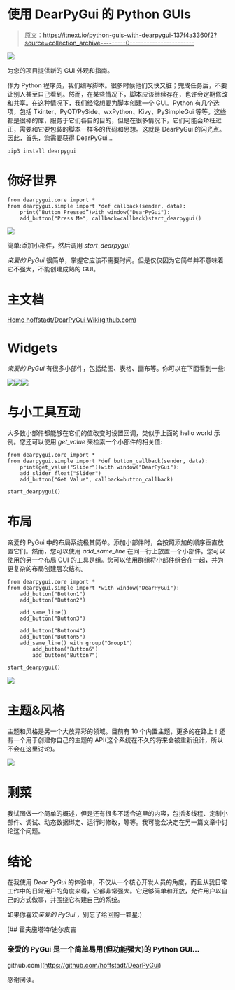 # 使用 DearPyGui 的 Python GUIs

> 原文：<https://itnext.io/python-guis-with-dearpygui-137f4a3360f2?source=collection_archive---------0----------------------->

![](img/1b42742354bccdd07077e1df8eec6ad1.png)

为您的项目提供新的 GUI 外观和指南。

作为 Python 程序员，我们编写脚本。很多时候他们又快又脏；完成任务后，不要让别人甚至自己看到。然而，在某些情况下，脚本应该继续存在，也许会定期修改和共享。在这种情况下，我们经常想要为脚本创建一个 GUI。Python 有几个选项，包括 Tkinter、PyQT/PySide、wxPython、Kivy、PySimpleGui 等等。这些都是很棒的库，服务于它们各自的目的，但是在很多情况下，它们可能会矫枉过正，需要和它要包装的脚本一样多的代码和思想。这就是 DearPyGui 的闪光点。因此，首先，您需要获得 DearPyGui…

```
pip3 install dearpygui
```

# **你好世界**

```
from dearpygui.core import *
from dearpygui.simple import *def callback(sender, data):
    print(“Button Pressed”)with window("DearPyGui"):
    add_button("Press Me", callback=callback)start_dearpygui()
```

![](img/f96057d115b6836c7c6a115d8d9936f8.png)

简单:添加小部件，然后调用 *start_dearpygui*

*亲爱的 PyGui* 很简单，掌握它应该不需要时间。但是仅仅因为它简单并不意味着它不强大，不能创建成熟的 GUI。

# **主文档**

[Home hoffstadt/DearPyGui Wiki(github.com)](https://github.com/hoffstadt/DearPyGui/wiki)

# **Widgets**

*亲爱的 PyGui* 有很多小部件，包括绘图、表格、画布等。你可以在下面看到一些:

![](img/ab487fbf72f84490ae5b09cdd94c9f36.png)![](img/c95e6a1fe35c6344b15185e4dc1a3754.png)![](img/e7d9530d386961b8123f8d4274dce1c8.png)

# **与小工具互动**

大多数小部件都能够在它们的值改变时设置回调，类似于上面的 hello world 示例。您还可以使用 *get_value* 来检索一个小部件的相关值:

```
from dearpygui.core import *
from dearpygui.simple import *def button_callback(sender, data):
    print(get_value("Slider"))with window("DearPyGui"):
    add_slider_float("Slider")
    add_button("Get Value", callback=button_callback)

start_dearpygui()
```

# **布局**

亲爱的 PyGui 中的布局系统极其简单。添加小部件时，会按照添加的顺序垂直放置它们。然而，您可以使用 *add_same_line* 在同一行上放置一个小部件。您可以使用的另一个布局 GUI 的工具是组。您可以使用群组将小部件组合在一起，并为更复杂的布局创建层次结构。

```
from dearpygui.core import *
from dearpygui.simple import *with window("DearPyGui"):
    add_button("Button1")
    add_button("Button2")

    add_same_line()
    add_button("Button3")

    add_button("Button4")
    add_button("Button5")
    add_same_line() with group("Group1")
        add_button("Button6")
        add_button("Button7")

start_dearpygui()
```

![](img/e127ec853a17b10ae5f7d7fb41d51e3c.png)

# **主题&风格**

主题和风格是另一个大放异彩的领域。目前有 10 个内置主题，更多的在路上！还有一个用于创建你自己的主题的 API(这个系统在不久的将来会被重新设计，所以不会在这里讨论)。

![](img/5101031b0adf0cbecd231c309e6cd8f4.png)

# **剩菜**

我试图做一个简单的概述，但是还有很多不适合这里的内容，包括多线程、定制小部件、调试、动态数据绑定、运行时修改，等等。我可能会决定在另一篇文章中讨论这个问题。

# 结论

在我使用 *Dear PyGui* 的体验中，不仅从一个核心开发人员的角度，而且从我日常工作中的日常用户的角度来看，它都非常强大。它足够简单和开放，允许用户以自己的方式做事，并围绕它构建自己的系统。

如果你喜欢*亲爱的 PyGui* ，别忘了给回购一颗星:)

[](https://github.com/hoffstadt/DearPyGui) [## 霍夫施塔特/迪尔皮吉

### 亲爱的 PyGui 是一个简单易用(但功能强大)的 Python GUI…

github.com](https://github.com/hoffstadt/DearPyGui) 

感谢阅读。
